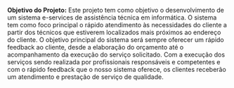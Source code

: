 ******Objetivo do Projeto:******
Este projeto tem como objetivo o desenvolvimento de um sistema e-services de assistência técnica em informática. O sistema tem como foco principal o rápido atendimento às necessidades do cliente a partir dos técnicos que estiverem localizados mais próximos ao endereço do cliente. O objetivo principal do sistema será sempre oferecer um rápido feedback ao cliente, desde a elaboração do orçamento até o acompanhamento da execução do serviço solicitado.
Com a execução dos serviços sendo realizada por profissionais responsáveis e competentes e com o rápido feedback que o nosso sistema oferece, os clientes receberão um atendimento e prestação de serviço de qualidade.
